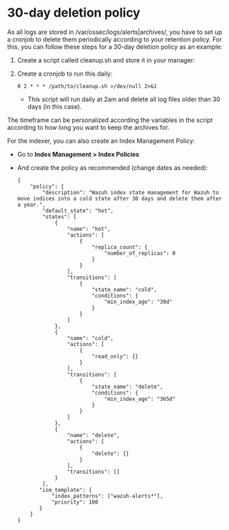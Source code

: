 # 30-day deletion policy
As all logs are stored in /var/ossec/logs/alerts|archives/, you have to set up a cronjob to delete them periodically according to your retention policy. For this, you can follow these steps for a 30-day deletion policy as an example:

1. Create a script called cleanup.sh and store it in your manager:
2. Create a cronjob to run this daily:

    ```
    0 2 * * * /path/to/cleanup.sh >/dev/null 2>&1
    ```
    
    - This script will run daily at 2am and delete all log files older than 30 days (in this case).
        

The timeframe can be personalized according the variables in the script according to how long you want to keep the archives for.

For the indexer, you can also create an Index Management Policy:

- Go to **Index Management > Index Policies**
    

- And create the policy as recommended (change dates as needed):
    
    ```
    {
        "policy": {
            "description": "Wazuh index state management for Wazuh to move indices into a cold state after 30 days and delete them after a year.",
            "default_state": "hot",
            "states": [
                {
                    "name": "hot",
                    "actions": [
                        {
                            "replica_count": {
                                "number_of_replicas": 0
                            }
                        }
                    ],
                    "transitions": [
                        {
                            "state_name": "cold",
                            "conditions": {
                                "min_index_age": "30d"
                            }
                        }
                    ]
                },
                {
                    "name": "cold",
                    "actions": [
                        {
                            "read_only": {}
                        }
                    ],
                    "transitions": [
                        {
                            "state_name": "delete",
                            "conditions": {
                                "min_index_age": "365d"
                            }
                        }
                    ]
                },
                {
                    "name": "delete",
                    "actions": [
                        {
                            "delete": {}
                        }
                    ],
                    "transitions": []
                }
            ],
           "ism_template": {
               "index_patterns": ["wazuh-alerts*"],
               "priority": 100
           }
        }
    }
    ```
    

